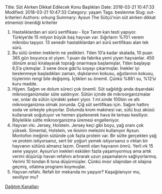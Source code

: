 Title: Süt Alırken Dikkat Edilecek Konu Başlıkları
Date: 2018-03-21 10:47:33
Modified: 2018-03-21 10:47:33
Category: yaşam
Tags: beslenme
Slug: sut-kriterleri
Authors: orkung
Summary: Aysun The Sütçü'nün süt alırken dikkat etmemizi önerdiği kriterler

1. Hastalıklardan ari sürü sertifikası - İlçe Tarım kan testi yapıyor.
Türkiye’de 15 milyon büyük baş hayvan var. Sığırların %70’i verem mikrobu
taşıyor. 13 senedir hastalıklardan ari sürü sertifikası alan tek sürü. 
2. Bu sütü üreten ineklerin ne yedikleri. 1’den 10’a kadar skalada, 10 puan 365
gün boyunca ot yiyen. 1 puan da fabrika yemi yiyen hayvanlar. 450 dönüm arazi
kiralayarak toprağı onarmaya başlamışlar. 1’den başlayıp 6,5’a çıkmışlar. 3
sene önce gdo’lu soyayı çıkarmışlar. İnekler iyi beslenmeye başladıkları zaman,
dışkılarının kokusu, ağızlarının kokusu, tüylerinin rengi bile değişmiş.
İçtikleri su önemli. Çünkü %88’i su, %12’si kuru madde.
3. Hijyen. Sağım ve dolum süreci çok önemli. Süt sağıldığı anda dışarıdaki
mikroorganizmalar süte saldırıyor. Sütün içinde de mikroorganizmalar var, onlar
da sütün içindeki şekeri yiyor. 1 ml.sinde 100bin ve altı mikroorganizma olmak
zorunda. Çiğ süt sertifikası için. Sağım hattını soda ve sirkeyle yıkıyorlar.
Dolumda krom makinesi var, sütü buz aküsü kullanarak soğutuyor ve hemen
şişelenerek hava ile teması kesiliyor. Böylelikle sütte mikroorganizma üremesi
engelleniyor.  
4. Hayvan ırkı. Jersey, Holstein. Jersey keçi gibi boyu, yağ oranı çok yüksek.
Simental, Holstein, ve ikisinin melezini kullanıyor Aysun. Montofon ineğinin
sütünde çok fazla protein var. Bir sütte gerçekten yağ ve protein istiyorsanız,
sert bir yoğurt yemek istiyorsanız o ırktan bir hayvanın sütünü almanız lazım.
Önemli olan hayvanın ömrü. Yerli ırk 15 sene yaşıyor. Aysun’un inekleri eskiden
fazla yaşamıyormuş ama artık verimi düşürüp havan refahını artırarak uzun
yaşamalarını sağlıyorlarmış. Verimi 10 tondan 6 tona düşürmüşler. Çünkü mısır
silajından ot silajına geçmiş, otlatma programı koymuşlar.
5. Hayvan refahı. Refah bir mekanda mı yaşıyor? Kaşağılanıyor mu, seviliyor mu?

[Dağıtım Kanalları]({filename}/pdfs/aysun_the_sutcu_perakende_satis_noktalari.pdf)
